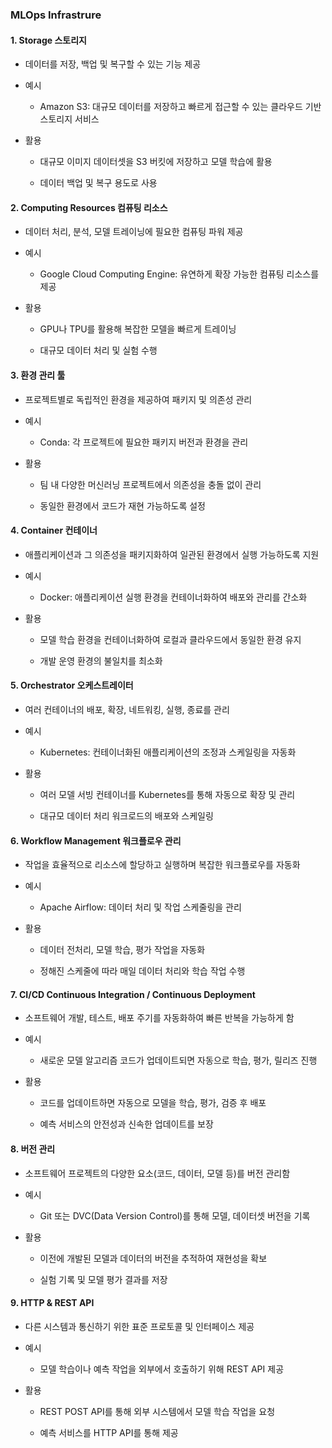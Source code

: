 ### MLOps Infrastrure

#### 1. Storage 스토리지
- 데이터를 저장, 백업 및 복구할 수 있는 기능 제공

- 예시

    - Amazon S3: 대규모 데이터를 저장하고 빠르게 접근할 수 있는 클라우드 기반 스토리지 서비스

- 활용

    - 대규모 이미지 데이터셋을 S3 버킷에 저장하고 모델 학습에 활용

    - 데이터 백업 및 복구 용도로 사용


#### 2. Computing Resources 컴퓨팅 리소스

- 데이터 처리, 분석, 모델 트레이닝에 필요한 컴퓨팅 파워 제공

- 예시

    - Google Cloud Computing Engine: 유연하게 확장 가능한 컴퓨팅 리소스를 제공

- 활용

    - GPU나 TPU를 활용해 복잡한 모델을 빠르게 트레이닝

    - 대규모 데이터 처리 및 실험 수행

#### 3. 환경 관리 툴

- 프로젝트별로 독립적인 환경을 제공하여 패키지 및 의존성 관리

- 예시

    - Conda: 각 프로젝트에 필요한 패키지 버전과 환경을 관리

- 활용

    - 팀 내 다양한 머신러닝 프로젝트에서 의존성을 충돌 없이 관리

    - 동일한 환경에서 코드가 재현 가능하도록 설정

#### 4. Container 컨테이너

- 애플리케이션과 그 의존성을 패키지화하여 일관된 환경에서 실행 가능하도록 지원

- 예시

    - Docker: 애플리케이션 실행 환경을 컨테이너화하여 배포와 관리를 간소화

- 활용

    - 모델 학습 환경을 컨테이너화하여 로컬과 클라우드에서 동일한 환경 유지

    - 개발 운영 환경의 불일치를 최소화

#### 5. Orchestrator 오케스트레이터

- 여러 컨테이너의 배포, 확장, 네트워킹, 실행, 종료를 관리

- 예시

    - Kubernetes: 컨테이너화된 애플리케이션의 조정과 스케일링을 자동화

- 활용

    - 여러 모델 서빙 컨테이너를 Kubernetes를 통해 자동으로 확장 및 관리

    - 대규모 데이터 처리 워크로드의 배포와 스케일링

#### 6. Workflow Management 워크플로우 관리

- 작업을 효율적으로 리소스에 할당하고 실행하며 복잡한 워크플로우를 자동화

- 예시

    - Apache Airflow: 데이터 처리 및 작업 스케줄링을 관리

- 활용

    - 데이터 전처리, 모델 학습, 평가 작업을 자동화

    - 정해진 스케줄에 따라 매일 데이터 처리와 학습 작업 수행

#### 7. CI/CD Continuous Integration / Continuous Deployment

- 소프트웨어 개발, 테스트, 배포 주기를 자동화하여 빠른 반복을 가능하게 함

- 예시

    - 새로운 모델 알고리즘 코드가 업데이트되면 자동으로 학습, 평가, 릴리즈 진행

- 활용

    - 코드를 업데이트하면 자동으로 모델을 학습, 평가, 검증 후 배포

    - 예측 서비스의 안전성과 신속한 업데이트를 보장

#### 8. 버전 관리

- 소프트웨어 프로젝트의 다양한 요소(코드, 데이터, 모델 등)를 버전 관리함

- 예시

    - Git 또는 DVC(Data Version Control)를 통해 모델, 데이터셋 버전을 기록

- 활용

    - 이전에 개발된 모델과 데이터의 버전을 추적하여 재현성을 확보

    - 실험 기록 및 모델 평가 결과를 저장

#### 9. HTTP & REST API

- 다른 시스템과 통신하기 위한 표준 프로토콜 및 인터페이스 제공

- 예시

    - 모델 학습이나 예측 작업을 외부에서 호출하기 위해 REST API 제공

- 활용

    - REST POST API를 통해 외부 시스템에서 모델 학습 작업을 요청

    - 예측 서비스를 HTTP API를 통해 제공
